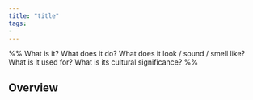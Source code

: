 ```yaml
---
title: "title"
tags:
- 
---
```

%%
What is it?
What does it do?
What does it look / sound / smell like?
What is it used for?
What is its cultural significance?
%%

## Overview
